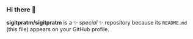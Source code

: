 ### Hi there 👋

**sigitpratm/sigitpratm** is a ✨ _special_ ✨ repository because its `README.md` (this file) appears on your GitHub profile.
